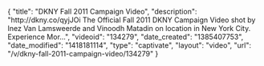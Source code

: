 {
    "title": "DKNY Fall 2011 Campaign Video",
    "description": "http:\/\/dkny.co\/qyjJOi The Official Fall 2011 DKNY Campaign Video shot by Inez Van Lamsweerde and Vinoodh Matadin on location in New York City. Experience Mor...",
    "videoid": "134279",
    "date_created": "1385407753",
    "date_modified": "1418181114",
    "type": "captivate",
    "layout": "video",
    "url": "\/v\/dkny-fall-2011-campaign-video\/134279"
}